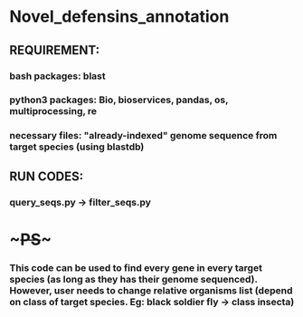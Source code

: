 # Novel_defensins_annotation
## REQUIREMENT:
### bash packages: blast
### python3 packages: Bio, bioservices, pandas, os, multiprocessing, re
### necessary files: "already-indexed" genome sequence from target species (using blastdb)

## RUN CODES:
### query_seqs.py -> filter_seqs.py
#
#
# ~~~PS~~~
### This code can be used to find every gene in every target species (as long as they has their genome sequenced). However, user needs to change relative organisms list (depend on class of target species. Eg: black soldier fly -> class insecta)
